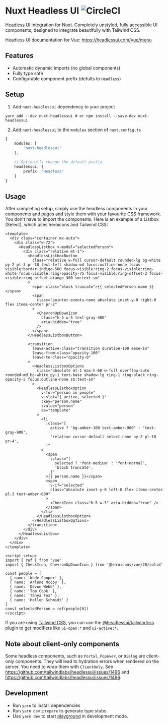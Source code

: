 # Nuxt Headless UI ![CircleCI](https://circleci.com/gh/P4sca1/nuxt-headlessui.svg?style=svg)

[Headless UI](https://headlessui.com) integration for Nuxt.
Completely unstyled, fully accessible UI components, designed to integrate beautifully with Tailwind CSS.

Headless UI documentation for Vue: https://headlessui.com/vue/menu

## Features
- Automatic dynamic imports (no global components)
- Fully type safe
- Configurable component prefix (defults to `Headless`)

## Setup
1. Add `nuxt-headlessui` dependency to your project

`yarn add --dev nuxt-headlessui # or npm install --save-dev nuxt-headlessui`

2. Add `nuxt-headlessui` to the `modules` section of `nuxt.config.ts`

```ts
{
    modules: [
        'nuxt-headlessui'
    ],

    // Optionally change the default prefix.
    headlessui: {
        prefix: 'Headless'
    }
}
```

## Usage
After completing setup, simply use the headless components in your components and pages and style them with your favourite CSS framework.
You don't have to import the components.
Here is an example of a Listbox (Select), which uses heroicons and Tailwind CSS:

```vue
<template>
  <div class="container mx-auto">
    <div class="w-72">
      <HeadlessListbox v-model="selectedPerson">
        <div class="relative mt-1">
          <HeadlessListboxButton
            class="relative w-full cursor-default rounded-lg bg-white py-2 pl-3 pr-10 text-left shadow-md focus:outline-none focus-visible:border-indigo-500 focus-visible:ring-2 focus-visible:ring-white focus-visible:ring-opacity-75 focus-visible:ring-offset-2 focus-visible:ring-offset-orange-300 sm:text-sm"
          >
            <span class="block truncate">{{ selectedPerson.name }}</span>
            <span
              class="pointer-events-none absolute inset-y-0 right-0 flex items-center pr-2"
            >
              <ChevronUpDownIcon
                class="h-5 w-5 text-gray-400"
                aria-hidden="true"
              />
            </span>
          </HeadlessListboxButton>

          <transition
            leave-active-class="transition duration-100 ease-in"
            leave-from-class="opacity-100"
            leave-to-class="opacity-0"
          >
            <HeadlessListboxOptions
              class="absolute mt-1 max-h-60 w-full overflow-auto rounded-md bg-white py-1 text-base shadow-lg ring-1 ring-black ring-opacity-5 focus:outline-none sm:text-sm"
            >
              <HeadlessListboxOption
                v-for="person in people"
                v-slot="{ active, selected }"
                :key="person.name"
                :value="person"
                as="template"
              >
                <li
                  :class="[
                    active ? 'bg-amber-100 text-amber-900' : 'text-gray-900',
                    'relative cursor-default select-none py-2 pl-10 pr-4',
                  ]"
                >
                  <span
                    :class="[
                      selected ? 'font-medium' : 'font-normal',
                      'block truncate',
                    ]"
                  >{{ person.name }}</span>
                  <span
                    v-if="selected"
                    class="absolute inset-y-0 left-0 flex items-center pl-3 text-amber-600"
                  >
                    <CheckIcon class="h-5 w-5" aria-hidden="true" />
                  </span>
                </li>
              </HeadlessListboxOption>
            </HeadlessListboxOptions>
          </transition>
        </div>
      </HeadlessListbox>
    </div>
  </div>
</template>

<script setup>
import { ref } from 'vue'
import { CheckIcon, ChevronUpDownIcon } from '@heroicons/vue/20/solid'

const people = [
  { name: 'Wade Cooper' },
  { name: 'Arlene Mccoy' },
  { name: 'Devon Webb' },
  { name: 'Tom Cook' },
  { name: 'Tanya Fox' },
  { name: 'Hellen Schmidt' }
]
const selectedPerson = ref(people[0])
</script>
```

If you are using [Tailwind CSS](https://tailwindcss.com/), you can use the [@headlessui/tailwindcss](https://github.com/tailwindlabs/headlessui/tree/main/packages/%40headlessui-tailwindcss) plugin to get modifiers like `ui-open:*` and `ui-active:*`.

## Note about client-only components
Some headless components, such as `Portal`, `Popover`, or `Dialog` are client-only components. They will lead to hydration errors when rendered on the server. You need to wrap them with `ClientOnly`.
See https://github.com/tailwindlabs/headlessui/issues/1496 and https://github.com/tailwindlabs/headlessui/issues/1496.


## Development

- Run `yarn` to install dependencies
- Run `yarn dev:prepare` to generate type stubs.
- Use `yarn dev` to start [playground](./playground) in development mode.
